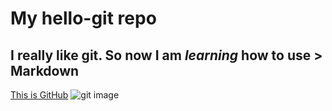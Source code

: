 # My hello-git repo
I **really** like git.
So now I am *learning* how to use > Markdown 
---
[This is GitHub](https://www.github.com)
![git image](https://camo.githubusercontent.com/9b233185d549848e633ec3913cfcd0cec80e5df1ca20f018949db98bf042af3e/68747470733a2f2f63646e2e776f726c64766563746f726c6f676f2e636f6d2f6c6f676f732f6769742d69636f6e2e737667)

